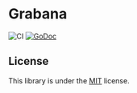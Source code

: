 # Grabana

![CI](https://github.com/K-Phoen/grabana/workflows/CI/badge.svg) [![GoDoc](https://godoc.org/github.com/K-Phoen/grabana?status.svg)](https://godoc.org/github.com/K-Phoen/grabana)

## License

This library is under the [MIT](LICENSE) license.

